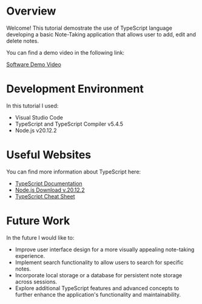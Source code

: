 # Overview

Welcome! This tutorial demostrate the use of TypeScript language developing 
a basic Note-Taking application that allows user to add, edit and delete notes.  

You can find a demo video in the following link:

[Software Demo Video](http://youtube.link.goes.here)

# Development Environment

In this tutorial I used:

* Visual Studio Code 
* TypeScript and TypeScript Compiler v5.4.5
* Node.js v20.12.2      

# Useful Websites

You can find more information about TypeScript here:

- [TypeScript Documentation](https://www.typescriptlang.org/)
- [Node.js Download v.20.12.2](https://nodejs.org/en/download/e)
- [TypeScript Cheat Sheet](https://doabledanny.gumroad.com/l/typescript-cheat-sheet-pdf)

# Future Work

In the future I would like to:

- Improve user interface design for a more visually appealing note-taking experience.
- Implement search functionality to allow users to search for specific notes.
- Incorporate local storage or a database for persistent note storage across sessions.
- Explore additional TypeScript features and advanced concepts to further enhance the application's functionality and maintainability.